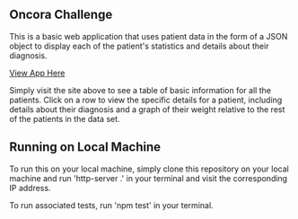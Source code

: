 ## Oncora Challenge

This is a basic web application that uses patient data in the form of a JSON object to display each of the patient's statistics and details about their diagnosis.

[View App Here](http://oncora.s3-website-us-east-1.amazonaws.com/)

Simply visit the site above to see a table of basic information for all the patients. Click on a row to view the specific details for a patient, including details about their diagnosis and a graph of their weight relative to the rest of the patients in the data set.

## Running on Local Machine

To run this on your local machine, simply clone this repository on your local machine and run 'http-server .' in your terminal and visit the corresponding IP address.

To run associated tests, run 'npm test' in your terminal.
